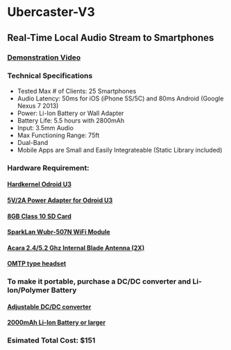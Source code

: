 # Ubercaster-V3

## Real-Time Local Audio Stream to Smartphones

### [Demonstration Video](http://vimeo.com/88467399)

### Technical Specifications

* Tested Max # of Clients: 25 Smartphones
*  Audio Latency: 50ms for iOS (iPhone 5S/5C) and 80ms Android (Google Nexus 7 2013)
* Power: Li-Ion Battery or Wall Adapter
* Battery Life: 5.5 hours with 2800mAh 
* Input: 3.5mm Audio
* Max Functioning Range: 75ft
* Dual-Band
* Mobile Apps are Small and Easily Integrateable (Static Library included)


### Hardware Requirement:

#### [Hardkernel Odroid U3](http://bit.ly/NO8V6h)

#### [5V/2A Power Adapter for Odroid U3]( http://bit.ly/OhMyWx)

#### [8GB Class 10 SD Card](http://amzn.to/1kJQihj)

#### [SparkLan Wubr-507N WiFi Module](http://bit.ly/N3P0Pk)

#### [Acara 2.4/5.2 Ghz Internal Blade Antenna (2X)](http://bit.ly/PoLKA9)

#### [OMTP type headset](http://bit.ly/1dMDwKy)

### To make it portable, purchase a DC/DC converter and Li-Ion/Polymer Battery 

#### [Adjustable DC/DC converter](http://bit.ly/PoMntz)

#### [2000mAh Li-Ion Battery or larger](http://bit.ly/1fn7elZ)

### Esimated Total Cost: $151



 
